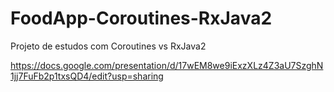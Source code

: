# FoodApp-Coroutines-RxJava2
Projeto de estudos com Coroutines vs RxJava2

https://docs.google.com/presentation/d/17wEM8we9iExzXLz4Z3aU7SzghN1jj7FuFb2p1txsQD4/edit?usp=sharing
